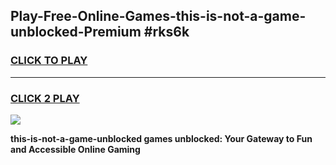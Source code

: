 
## Play-Free-Online-Games-this-is-not-a-game-unblocked-Premium #rks6k
<h3>
<a href="https://premium.freeplayer.one?title=this-is-not-a-game-unblocked&ref=8M">CLICK TO PLAY</a></h3>
<hr>

<h3>
<a href="https://premium.freeplayer.one?title=this-is-not-a-game-unblocked&ref=8M">CLICK 2 PLAY</a>
  
</h3>

<a href="https://premium.freeplayer.one?title=this-is-not-a-game-unblocked&ref=8M"><img src="https://clearcache.store/games.png"></a>


**this-is-not-a-game-unblocked games unblocked: Your Gateway to Fun and Accessible Online Gaming**
